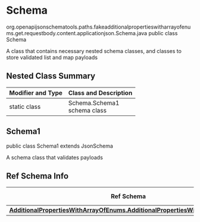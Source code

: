 # Schema
org.openapijsonschematools.paths.fakeadditionalpropertieswitharrayofenums.get.requestbody.content.applicationjson.Schema.java
public class Schema

A class that contains necessary nested schema classes, and classes to store validated list and map payloads

## Nested Class Summary
| Modifier and Type | Class and Description |
| ----------------- | ---------------------- |
| static class | Schema.Schema1<br> schema class |

## Schema1
public class Schema1
extends JsonSchema

A schema class that validates payloads


## Ref Schema Info
Ref Schema | Input Type | Output Type
---------- | ---------- | -----------
[**AdditionalPropertiesWithArrayOfEnums.AdditionalPropertiesWithArrayOfEnums1**](../../../../../../components/schemas/AdditionalPropertiesWithArrayOfEnums.md) |  | 
